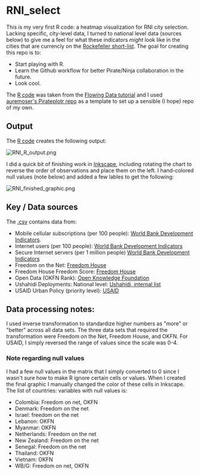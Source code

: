 RNI_select
==========
This is my very first R code: a heatmap visualization for RNI city selection. Lacking specific, city-level data, I turned to national level data (sources below) to give me a feel for what these indicators _might_ look like in the cities that are currencly on the [Rockefeller short-list](100resilientcities.rockefellerfoundation.org). The goal for creating this repo is to:
* Start playing with R.
* Learn the Github workflow for better Pirate/Ninja collaboration in the future.
* Look cool.

The [R code](https://github.com/Shadrock/RNI_select/blob/master/heatmap.r) was taken from the [Flowing Data tutorial](http://flowingdata.com/2010/01/21/how-to-make-a-heatmap-a-quick-and-easy-solution/) and I used [auremoser's Pirateplotr repo](https://github.com/auremoser/pirateplotr) as a template to set up a sensible (I hope) repo of my own.

## Output
The [R code](https://github.com/Shadrock/RNI_select/blob/master/heatmap.r) creates the following output: 

![RNI_R_output.png](https://raw.githubusercontent.com/Shadrock/RNI_select/b1f8c8beb99643be5d7f7c644669fca368c9ca42/Images/RNI_R_output.png) 

I did a quick bit of finishing work in [Inkscape](http://www.inkscape.org/en/), including rotating the chart to reverse the order of observations and place them on the left. I hand-colored null values (note below) and added a few lables to get the following: 

![RNI_finished_graphic.png](https://raw.githubusercontent.com/Shadrock/RNI_select/b1f8c8beb99643be5d7f7c644669fca368c9ca42/Images/RNI_finished_graphic.png) 

## Key / Data sources
The [.csv](https://github.com/Shadrock/RNI_select/blob/master/data/RNI.csv) contains data from:
* Mobile cellular subscriptions (per 100 people): [World Bank Development Indicators](http://data.worldbank.org/indicator/IT.CEL.SETS.P2). 
* Internet users (per 100 people): [World Bank Development Indicators](http://data.worldbank.org/indicator/IT.NET.USER.P2)
* Secure Internet servers (per 1 million people) [World Bank Development Indicators](http://data.worldbank.org/indicator/IT.NET.SECR.P6) 
* Freedom on the Net: [Freedom House](http://freedomhouse.org/report/freedom-net-2013-global-scores#.UwqKBfldVEI) 
* Freedom House Freedom Score: [Freedom House](http://www.freedomhouse.org/report/freedom-world/freedom-world-2013#.Uw5RtvldVEL) 
* Open Data (OKFN Rank): [Open Knowledge Foundation](https://index.okfn.org/country) 
* Ushahidi Deployments: National level: [Ushahidi, internal list](https://docs.google.com/spreadsheet/ccc?key=0AikmHjO1VwoddEV2VGZxTHh1UE1YaGhtOG41ekhyTUE&usp=drive_web#gid=2) 
* USAID Urban Policy (priority level): [USAID](http://www.usaid.gov/sites/default/files/documents/1870/USAIDSustainableUrbanServicesPolicy.pdf) 

## Data processing notes:
I used inverse transformation to standardize higher numbers as "more" or "better" across all data sets. The three data sets that required the transformation were Freedom on the Net, Freedom House, and OKFN. For USAID, I simply reversed the range of values since the scale was 0-4.

### Note regarding null values
I had a few null values in the matrix that I simply converted to 0 since I wasn't sure how to make R ignore certain cells or values. When I created the final graphic I manually changed the color of these cells in Inkscape. The list of countries: variables with null values is:
* Colombia: Freedom on net, OKFN
* Denmark: Freedom on the net
* Israel: freedom on the net
* Lebanon: OKFN
* Myanmar: OKFN
* Netherlands: Freedom on the net
* New Zealand: Freedom on the net
* Senegal: Freedom on the net
* Thailand: OKFN
* Vietnam: OKFN
* WB/G: Freedom on net, OKFN

